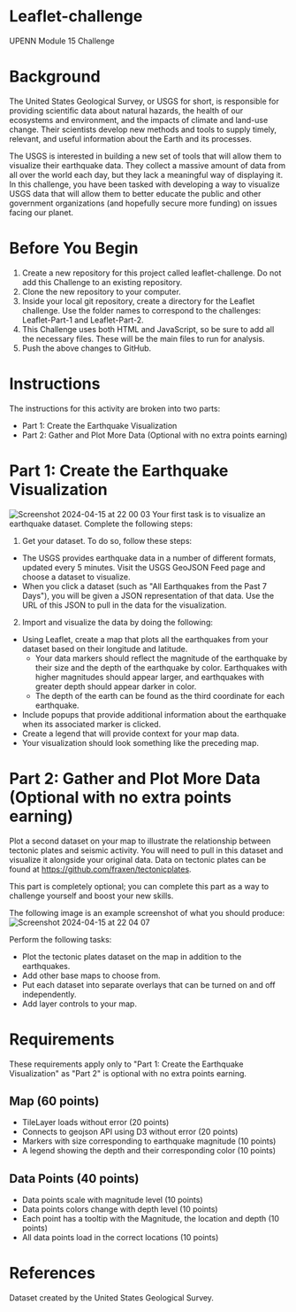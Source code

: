 # Leaflet-challenge
UPENN Module 15 Challenge

# Background 
The United States Geological Survey, or USGS for short, is responsible for providing scientific data about natural hazards, the health of our ecosystems and environment, and the impacts of climate and land-use change. Their scientists develop new methods and tools to supply timely, relevant, and useful information about the Earth and its processes.

The USGS is interested in building a new set of tools that will allow them to visualize their earthquake data. They collect a massive amount of data from all over the world each day, but they lack a meaningful way of displaying it. In this challenge, you have been tasked with developing a way to visualize USGS data that will allow them to better educate the public and other government organizations (and hopefully secure more funding) on issues facing our planet.

# Before You Begin
1. Create a new repository for this project called leaflet-challenge. Do not add this Challenge to an existing repository.
2. Clone the new repository to your computer.
3. Inside your local git repository, create a directory for the Leaflet challenge. Use the folder names to correspond to the challenges: Leaflet-Part-1 and Leaflet-Part-2.
4. This Challenge uses both HTML and JavaScript, so be sure to add all the necessary files. These will be the main files to run for analysis.
5. Push the above changes to GitHub.

# Instructions
The instructions for this activity are broken into two parts:
* Part 1: Create the Earthquake Visualization
* Part 2: Gather and Plot More Data (Optional with no extra points earning)

# Part 1: Create the Earthquake Visualization
![Screenshot 2024-04-15 at 22 00 03](https://github.com/mhursh1231/leaflet-challenge/assets/149441646/d8f2dac9-7336-414f-9a32-3d3b84c93af3)
Your first task is to visualize an earthquake dataset. Complete the following steps:
1. Get your dataset. To do so, follow these steps:
* The USGS provides earthquake data in a number of different formats, updated every 5 minutes. Visit the USGS GeoJSON Feed page and choose a dataset to visualize. 
* When you click a dataset (such as "All Earthquakes from the Past 7 Days"), you will be given a JSON representation of that data. Use the URL of this JSON to pull in the data for the visualization.
2. Import and visualize the data by doing the following:
* Using Leaflet, create a map that plots all the earthquakes from your dataset based on their longitude and latitude.
  * Your data markers should reflect the magnitude of the earthquake by their size and the depth of the earthquake by    color. Earthquakes with higher magnitudes should appear larger, and earthquakes with greater depth should appear      darker in color.
  * The depth of the earth can be found as the third coordinate for each earthquake.
* Include popups that provide additional information about the earthquake when its associated marker is clicked.
* Create a legend that will provide context for your map data.
* Your visualization should look something like the preceding map.

# Part 2: Gather and Plot More Data (Optional with no extra points earning)
Plot a second dataset on your map to illustrate the relationship between tectonic plates and seismic activity. You will need to pull in this dataset and visualize it alongside your original data. Data on tectonic plates can be found at https://github.com/fraxen/tectonicplates.

This part is completely optional; you can complete this part as a way to challenge yourself and boost your new skills.

The following image is an example screenshot of what you should produce:
![Screenshot 2024-04-15 at 22 04 07](https://github.com/mhursh1231/leaflet-challenge/assets/149441646/6490a6bc-02c3-46f8-acb1-0c9e8af881fa)

Perform the following tasks: 
* Plot the tectonic plates dataset on the map in addition to the earthquakes.
* Add other base maps to choose from.
* Put each dataset into separate overlays that can be turned on and off independently.
* Add layer controls to your map.

# Requirements
These requirements apply only to "Part 1: Create the Earthquake Visualization" as "Part 2" is optional with no extra points earning.

## Map (60 points)
* TileLayer loads without error (20 points)
* Connects to geojson API using D3 without error (20 points)
* Markers with size corresponding to earthquake magnitude (10 points)
* A legend showing the depth and their corresponding color (10 points)
  
## Data Points (40 points)
* Data points scale with magnitude level (10 points)
* Data points colors change with depth level (10 points)
* Each point has a tooltip with the Magnitude, the location and depth (10 points)
* All data points load in the correct locations (10 points)

# References
Dataset created by the United States Geological Survey.
